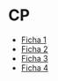 # CP

- [Ficha 1](ficha1/ficha1.pdf)
- [Ficha 2](ficha2/ficha2.pdf)
- [Ficha 3](ficha3/ficha3.pdf)
- [Ficha 4](ficha4/ficha4.pdf)
